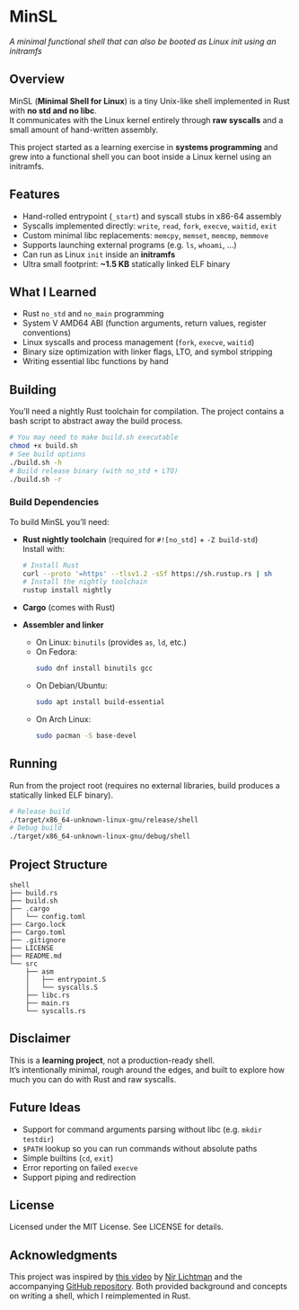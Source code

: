 # MinSL 
*A minimal functional shell that can also be booted as Linux init using an initramfs*


## Overview
MinSL (**Minimal Shell for Linux**) is a tiny Unix-like shell implemented in Rust with **no std and no libc**.  
It communicates with the Linux kernel entirely through **raw syscalls** and a small amount of hand-written assembly.

This project started as a learning exercise in **systems programming** and grew into a functional shell you can boot inside a Linux kernel using an initramfs.


## Features
- Hand-rolled entrypoint (`_start`) and syscall stubs in x86-64 assembly
- Syscalls implemented directly: `write`, `read`, `fork`, `execve`, `waitid`, `exit`
- Custom minimal libc replacements: `memcpy`, `memset`, `memcmp`, `memmove`
- Supports launching external programs (e.g. `ls`, `whoami`, …)
- Can run as Linux `init` inside an **initramfs**
- Ultra small footprint: **~1.5 KB** statically linked ELF binary


## What I Learned
- Rust `no_std` and `no_main` programming
- System V AMD64 ABI (function arguments, return values, register conventions)
- Linux syscalls and process management (`fork`, `execve`, `waitid`)
- Binary size optimization with linker flags, LTO, and symbol stripping
- Writing essential libc functions by hand


## Building
You’ll need a nightly Rust toolchain for compilation. The project contains a bash script to abstract away the build process.

```bash
# You may need to make build.sh executable
chmod +x build.sh
# See build options
./build.sh -h
# Build release binary (with no_std + LTO)
./build.sh -r
```

### Build Dependencies

To build MinSL you’ll need:

- **Rust nightly toolchain** (required for `#![no_std]` + `-Z build-std`)  
  Install with:
  ```bash
  # Install Rust
  curl --proto '=https' --tlsv1.2 -sSf https://sh.rustup.rs | sh
  # Install the nightly toolchain
  rustup install nightly
  ```

- **Cargo** (comes with Rust)

- **Assembler and linker**  
  - On Linux: `binutils` (provides `as`, `ld`, etc.)  
  - On Fedora:  
    ```bash
    sudo dnf install binutils gcc
    ```
  - On Debian/Ubuntu:  
    ```bash
    sudo apt install build-essential
    ```
  - On Arch Linux:  
    ```bash
    sudo pacman -S base-devel
    ```


## Running
Run from the project root (requires no external libraries, build produces a statically linked ELF binary).

```bash
# Release build
./target/x86_64-unknown-linux-gnu/release/shell
# Debug build
./target/x86_64-unknown-linux-gnu/debug/shell
```


## Project Structure
```
shell
├── build.rs
├── build.sh
├── .cargo
│   └── config.toml
├── Cargo.lock
├── Cargo.toml
├── .gitignore
├── LICENSE
├── README.md
└── src
    ├── asm
    │   ├── entrypoint.S
    │   └── syscalls.S
    ├── libc.rs
    ├── main.rs
    └── syscalls.rs
```


## Disclaimer
This is a **learning project**, not a production-ready shell.  
It’s intentionally minimal, rough around the edges, and built to explore how much you can do with Rust and raw syscalls.


## Future Ideas
- Support for command arguments parsing without libc (e.g. `mkdir testdir`)
- `$PATH` lookup so you can run commands without absolute paths
- Simple builtins (`cd`, `exit`)
- Error reporting on failed `execve`
- Support piping and redirection


## License
Licensed under the MIT License. See LICENSE for details.


## Acknowledgments
This project was inspired by [this video](https://youtu.be/u2Juz5sQyYQ?si=7KzM8g54TOa82CNC) by [Nir Lichtman](https://www.youtube.com/@nirlichtman) and the accompanying [GitHub repository](https://github.com/nir9/welcome/tree/master/lnx/very-minimal-shell). Both provided background and concepts on writing a shell, which I reimplemented in Rust.
